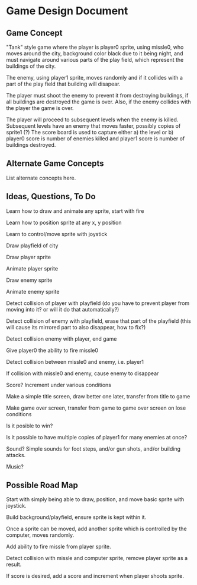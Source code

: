 # Game Design Document

## Game Concept

"Tank" style game where the player is player0 sprite, using missle0, who moves around the city, background color black due to it being night, and must navigate around various parts of the play field, which represent the buildings of the city.

The enemy, using player1 sprite, moves randomly and if it collides with a part of the play field that building will disapear.

The player must shoot the enemy to prevent it from destroying buildings, if all buildings are destroyed the game is over.  Also, if the enemy collides with the player the game is over.

The player will proceed to subsequent levels when the enemy is killed.  Subsequent levels have an enemy that moves faster, possibly copies of sprite1 (?)  The score board is used to capture either a) the level or b) player0 score is number of enemies killed and player1 score is number of buildings destroyed.

## Alternate Game Concepts

List alternate concepts here.

## Ideas, Questions, To Do

Learn how to draw and animate any sprite, start with fire

Learn how to position sprite at any x, y position

Learn to control/move sprite with joystick

Draw playfield of city

Draw player sprite

Animate player sprite

Draw enemy sprite

Animate enemy sprite

Detect collision of player with playfield (do you have to prevent player from moving into it? or will it do that automatically?)

Detect collision of enemy with playfield, erase that part of the playfield (this will cause its mirrored part to also disappear, how to fix?)

Detect collision enemy with player, end game

Give player0 the ability to fire missle0

Detect collision between missle0 and enemy, i.e. player1

If collision with missle0 and enemy, cause enemy to disappear

Score?  Increment under various conditions

Make a simple title screen, draw better one later, transfer from title to game

Make game over screen, transfer from game to game over screen on lose conditions

Is it posible to win?

Is it possible to have multiple copies of player1 for many enemies at once?

Sound?  Simple sounds for foot steps, and/or gun shots, and/or building attacks.

Music?

## Possible Road Map

Start with simply being able to draw, position, and move basic sprite with joystick.

Build background/playfield, ensure sprite is kept within it.

Once a sprite can be moved, add another sprite which is controlled by the computer, moves randomly.

Add ability to fire missle from player sprite.

Detect collision with missle and computer sprite, remove player sprite as a result.

If score is desired, add a score and increment when player shoots sprite.
